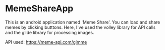 # MemeShareApp
This is an android application named 'Meme Share'. You can load and share memes by clicking butttons. Here, I've used the volley library for API calls and the glide library for processing images.

API used: https://meme-api.com/gimme
